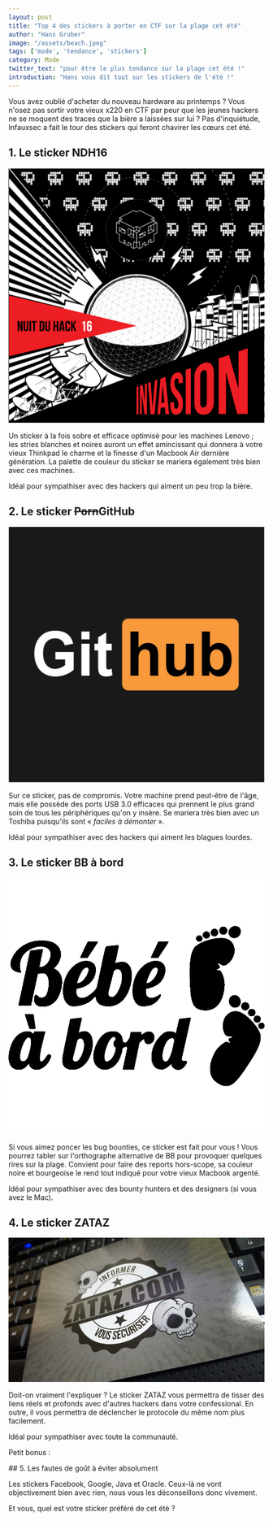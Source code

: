 ```yaml
---
layout: post
title: "Top 4 des stickers à porter en CTF sur la plage cet été"
author: "Hans Gruber"
image: "/assets/beach.jpeg"
tags: ['mode', 'tendance', 'stickers']
category: Mode
twitter_text: "pour être le plus tendance sur la plage cet été !"
introduction: "Hans vous dit tout sur les stickers de l'été !"
---
```


Vous avez oublié d'acheter du nouveau hardware au printemps ? Vous n'osez pas
sortir votre vieux x220 en CTF par peur que les jeunes hackers ne se moquent
des traces que la bière a laissées sur lui ? Pas d'inquiétude, Infauxsec a
fait le tour des stickers qui feront chavirer les cœurs cet été.

## 1. Le sticker NDH16

![Sticker NDH16](/assets/stickers/ndh16.png)

Un sticker à la fois sobre et efficace optimisé pour les machines Lenovo ; les
stries blanches et noires auront un effet amincissant qui donnera à votre vieux
Thinkpad le charme et la finesse d'un Macbook Air dernière génération. La
palette de couleur du sticker se mariera également très bien avec ces machines.

Idéal pour sympathiser avec des hackers qui aiment un peu trop la bière.

## 2. Le sticker ~~Porn~~GitHub

![Sticker GitHub](/assets/stickers/github.png)

Sur ce sticker, pas de compromis. Votre machine prend peut-être de l'âge, mais
elle possède des ports USB 3.0 efficaces qui prennent le plus grand soin de
tous les périphériques qu'on y insère. Se mariera très bien avec un Toshiba
puisqu'ils sont « *faciles à démonter* ».

Idéal pour sympathiser avec des hackers qui aiment les blagues lourdes.

## 3. Le sticker BB à bord

![Sticker BB](/assets/stickers/bebe.png)

Si vous aimez poncer les bug bounties, ce sticker est fait pour vous ! Vous
pourrez tabler sur l'orthographe alternative de BB pour provoquer quelques
rires sur la plage. Convient pour faire des reports hors-scope, sa couleur noire
et bourgeoise le rend tout indiqué pour votre vieux Macbook argenté.

Idéal pour sympathiser avec des bounty hunters et des designers (si vous avez
le Mac).

## 4. Le sticker ZATAZ

![Sticker ZATAZ](/assets/stickers/zataz.png)

Doit-on vraiment l'expliquer ? Le sticker ZATAZ vous permettra de tisser des
liens réels et profonds avec d'autres hackers dans votre confessional. En outre,
il vous permettra de déclencher le protocole du même nom plus facilement.

Idéal pour sympathiser avec toute la communauté.

Petit bonus :

## 5. Les fautes de goût à éviter absolument

Les stickers Facebook, Google, Java et Oracle. Ceux-là ne vont objectivement
bien avec rien, nous vous les déconseillons donc vivement.

Et vous, quel est votre sticker préféré de cet été ?
